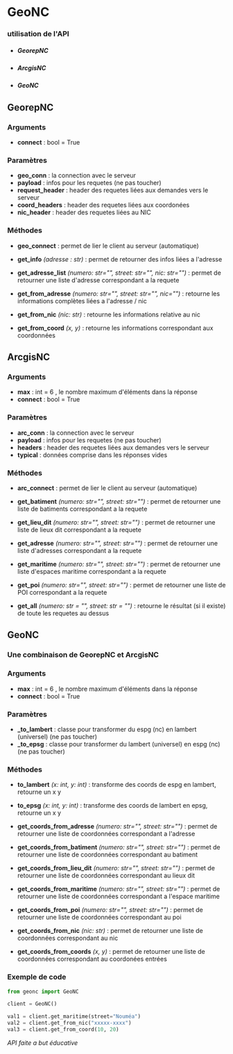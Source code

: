 # GeoNC

### utilisation de l'API

* ##### GeorepNC

* ##### ArcgisNC

* ##### GeoNC


## GeorepNC

### Arguments

* __connect__ : bool = True

### Paramètres

* __geo_conn__ : la connection avec le serveur
* __payload__ : infos pour les requetes (ne pas toucher)
* __request_header__ : header des requetes liées aux demandes vers le serveur
* __coord_headers__ : header des requetes liées aux coordonées
* __nic_header__ : header des requetes liées au NIC


### Méthodes
* __geo_connect__ : permet de lier le client au serveur (automatique)

* __get_info__ _(adresse : str)_ : permet de retourner des infos liées a l'adresse

* __get_adresse_list__ _(numero: str="", street: str="", nic: str="")_ : permet de retourner une liste d'adresse correspondant a la requete

* __get_from_adresse__ _(numero: str="", street: str="", nic="")_ : retourne les informations complètes liées a l'adresse / nic

* __get_from_nic__ _(nic: str)_ : retourne les informations relative au nic

* __get_from_coord__ _(x, y)_ : retourne les informations correspondant aux coordonnées


## ArcgisNC

### Arguments

* __max__ : int = 6 , le nombre maximum d'éléments dans la réponse
* __connect__ : bool = True

### Paramètres

* __arc_conn__ : la connection avec le serveur
* __payload__ : infos pour les requetes (ne pas toucher)
* __headers__ : header des requetes liées aux demandes vers le serveur
* __typical__ : données comprise dans les réponses vides

### Méthodes
* __arc_connect__ : permet de lier le client au serveur (automatique)

* __get_batiment__ _(numero: str="", street: str="")_ : permet de retourner une liste de batiments correspondant a la requete

* __get_lieu_dit__ _(numero: str="", street: str="")_ : permet de retourner une liste de lieux dit correspondant a la requete

* __get_adresse__ _(numero: str="", street: str="")_ : permet de retourner une liste d'adresses correspondant a la requete

* __get_maritime__ _(numero: str="", street: str="")_ : permet de retourner une liste d'espaces maritime correspondant a la requete

* __get_poi__ _(numero: str="", street: str="")_ : permet de retourner une liste de POI correspondant a la requete

* __get_all__ _(numero: str = "", street: str = "")_ : retourne le résultat (si il existe) de toute les requetes au dessus

## GeoNC

### Une combinaison de GeorepNC et ArcgisNC

### Arguments

* __max__ : int = 6 , le nombre maximum d'éléments dans la réponse
* __connect__ : bool = True

### Paramètres

* __\_to_lambert__ : classe pour transformer du espg (nc) en lambert (universel) (ne pas toucher)
* __\_to_epsg__ : classe pour transformer du lambert (universel) en espg (nc) (ne pas toucher)

### Méthodes
* __to_lambert__ _(x: int, y: int)_ : transforme des coords de espg en lambert, retourne un x y

* __to_epsg__ _(x: int, y: int)_ : transforme des coords de lambert en epsg, retourne un x y

* __get_coords_from_adresse__ _(numero: str="", street: str="")_ : permet de retourner une liste de coordonnées correspondant a l'adresse

* __get_coords_from_batiment__ _(numero: str="", street: str="")_ : permet de retourner une liste de coordonnées correspondant au batiment

* __get_coords_from_lieu_dit__ _(numero: str="", street: str="")_ : permet de retourner une liste de coordonnées correspondant au lieux dit

* __get_coords_from_maritime__ _(numero: str="", street: str="")_ : permet de retourner une liste de coordonnées correspondant a l'espace maritime

* __get_coords_from_poi__ _(numero: str="", street: str="")_ : permet de retourner une liste de coordonnées correspondant au poi

* __get_coords_from_nic__ _(nic: str)_ : permet de retourner une liste de coordonnées correspondant au nic

* __get_coords_from_coords__ _(x, y)_ : permet de retourner une liste de coordonnées correspondant au coordonées entrées


### Exemple de code
```py
from geonc import GeoNC

client = GeoNC()

val1 = client.get_maritime(street="Nouméa")
val2 = client.get_from_nic("xxxxx-xxxx")
val3 = client.get_from_coord(10, 20)

```

_API faite a but éducative_
